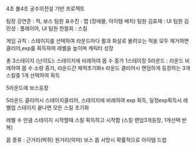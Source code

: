4조 불4조 궁수의전설 기반 프로젝트

팀장 강연준 : 적, 보스
팀원 표수진 : 맵 (장애물, 아이템 배치)
팀원 김효재 : UI
팀원 김민성 : 플레이어, UI
팀원 한철희 : 스킬

게임 규칙 : 스테이지를 선택하여 라운드마다 활과 화살로 몰려오는 적을 모두 제거하면 클리어,exp를 획득하여 레벨을 높이며 캐릭터 성장

총 3스테이지 (난이도): 스테이지에 비례하여 몹 수 증가
1스테이장 5라운드 : 라운드 비례하여 몹 수 소량 증가, 라운드간 체력초기화x
라운드 클리어시 랜덤하게 등장하는 3개 스킬중 1개 선택하여 획득

5라운드에 보스등장

5라운드 클리어시 스테이지클리어, 스테이지에 비례하여 exp 획득, 일정exp획득시 레벨업
스테이지 끝나면 모든 스킬 초기화

레벨 수 만큼 스테이지 시작할때 스킬 획득하고 시작함 (스킬 랜덤3개등장, 1개선택 반복)

몹 종류 : 근거리(박쥐) 원거리(악마) 보스
몹 사망시 확률적으로 아이템 드랍

